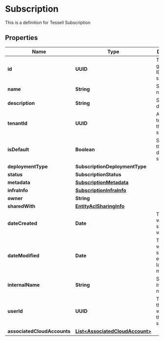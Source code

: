 

# Subscription

This is a definition for Tessell Subscription

## Properties

Name | Type | Description | Notes
------------ | ------------- | ------------- | -------------
**id** | **UUID** | Tessell generated ID for the subscription |  [optional]
**name** | **String** | Subscription name |  [optional]
**description** | **String** | Subscription description |  [optional]
**tenantId** | **UUID** | Associated tenant ID for the subscription |  [optional]
**isDefault** | **Boolean** | Specifies if this is the default subscription |  [optional]
**deploymentType** | **SubscriptionDeploymentType** |  |  [optional]
**status** | **SubscriptionStatus** |  |  [optional]
**metadata** | [**SubscriptionMetadata**](SubscriptionMetadata.md) |  |  [optional]
**infraInfo** | [**SubscriptionInfraInfo**](SubscriptionInfraInfo.md) |  |  [optional]
**owner** | **String** |  |  [optional]
**sharedWith** | [**EntityAclSharingInfo**](EntityAclSharingInfo.md) |  |  [optional]
**dateCreated** | **Date** | Timestamp when the subscription was created |  [optional]
**dateModified** | **Date** | Timestamp when the subscription entry was last modified |  [optional]
**internalName** | **String** | Subscription internal name |  [optional]
**userId** | **UUID** | The Id of the user who created this subscription |  [optional]
**associatedCloudAccounts** | [**List&lt;AssociatedCloudAccount&gt;**](AssociatedCloudAccount.md) |  |  [optional]



